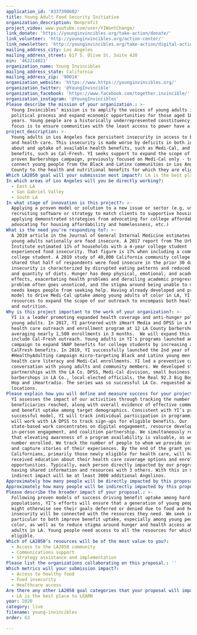 ```yaml
---
application_id: '8337390602'
title: Young Adult Food Security Initiative
organization_description: Nonprofit
project_video: www.youtube.com/user/YIWantChange/
link_donate: 'https://younginvincibles.org/take-action/donate/'
link_volunteer: 'http://younginvincibles.org/action-center/'
link_newsletter: 'http://younginvincibles.org/take-action/digital-action/'
mailing_address_city: Los Angeles
mailing_address_street: 617 S. Olive St. Suite 420
ein: '462214021'
organization_name: Young Invincibles
mailing_address_state: California
mailing_address_zip: '90014'
organization_website: 'https://www.https://younginvincibles.org/'
organization_twitter: '@YoungInvincible'
organization_facebook: 'https://www.facebook.com/together.invincible/'
organization_instagram: '@YoungInvincibles'
Please describe the mission of your organization.: >-
  Young Invincibles’ mission is to amplify the voices of young adults in the
  political process and expand economic opportunities for those aged 18-34
  years. Young people are a historically underrepresented constituency, and our
  focus is to ensure communities with the least access to power have a say.
project_description: >-
  Young adults in Los Angeles face persistent insecurity in access to both food
  and health care. This insecurity is made worse by deficits in both information
  about and uptake of available health benefits, such as Medi-Cal, and food
  benefits, such as Cal-Fresh. YI seeks support to expand the scope of its
  proven Barbershops campaign, previously focused on Medi-Cal only - to better
  connect young people from the Black and Latinx communities in Los Angeles
  County to the health and nutritional benefits for which they are eligible.
Which LA2050 goal will your submission most impact?: LA is the best place to LIVE
In which areas of Los Angeles will you be directly working?:
  - East LA
  - San Gabriel Valley
  - South LA
In what stage of innovation is this project?: >-
  Applying a proven model or solution to a new issue or sector (e.g, using a job
  recruiting software or strategy to match clients to supportive housing sites,
  applying demonstrated strategies from advocating for college affordability to
  advocating for housing affordability and homelessness, etc.)
What is the need you’re responding to?: >-
  A 2019 article in the Journal of General Internal Medicine estimates 11% of
  young adults nationally are food insecure. A 2017 report from The Urban
  Institute estimated 11% of households with a 4-year college student
  experienced food insecurity. That figure is 17% when including a community
  college student. A 2019 study of 40,000 California community college students
  shared that half of respondents were food insecure in the prior 30 days. Food
  insecurity is characterized by disrupted eating patterns and reduced quality
  and quantity of diets. Hunger has deep physical, emotional, and academic
  effects, exacerbating health problems and derailing academic progress. The
  problem often goes unnoticed, and the stigma around being unable to meet basic
  needs keeps people from seeking help. Having already developed and proven a
  model to drive Medi-Cal uptake among young adults of color in LA, YI seeks the
  resources to expand the scope of our outreach to encompass both health care
  and nutrition.
Why is this project important to the work of your organization?: >-
  YI is a leader promoting expanded health coverage and anti-hunger policy for
  young adults. In 2017, YI partnered with iHeart Media and DPSS in a Medi-Cal
  health care outreach and enrollment program at 12 LA County barbershops,
  averaging nearly 1,500 enrollments in 3 months.  We will expand this model to
  include Cal-Fresh outreach. Young adults in YI’s programs launched an advocacy
  campaign to expand SNAP benefits for college students by increasing access to
  CalFresh benefits. In 2019, YI successfully launched the 2nd year of our
  #HealthyAdulting campaign micro-targeting Black and Latinx young men for
  health care literacy and Medi-Cal enrollments. YI led a preventive care
  conversation with young adults and community members. We developed strategic
  partnerships with the LA Co. DPSS, Medi-Cal division, small business
  barbershops in LA Co., local elected officials, the Real 92.3 Big Boy's Hip
  Hop and iHeartradio. The series was so successful LA Co. requested adding
  locations.
Please explain how you will define and measure success for your project.: >-
  YI assesses the impact of our activities through tracking the number of
  beneficiaries reached, along with overall evidence of effective communication
  and benefit uptake among target demographics. Consistent with YI’s previous
  successful model, YI will track individual participation in programming, and
  will work with LA DPSS to track sign-ups for eligible benefits. Our
  state-based work concentrates on digital engagement, resource development,
  in-person engagement, and coalition partnership. We simultaneously recognize
  that elevating awareness of a program availability is valuable, as well as the
  number enrolled. We track the number of people to whom we provide information
  and capture stories of their experiences. By the end of the grant year, 1000
  Californians, primarily those newly eligible for health care, will have
  received education about their health care coverage options and enrollment
  opportunities. Typically, each person directly impacted by our program reports
  having shared information and resources with 3 others. With this in mind, our
  indirect impact will be at least 3000 additional Angelinos.
Approximately how many people will be directly impacted by this proposal?: '1000'
Approximately how many people will be indirectly impacted by this proposal?: '3000'
Please describe the broader impact of your proposal.: >-
  Following proven models of success driving benefit uptake among hard-to-reach
  populations, YI’s efforts will ensure that a generation of young people who
  might otherwise see their goals deferred or denied due to food and health
  insecurity will be connected with the resources they need. We seek in
  particular to both improve benefit uptake, especially among young people of
  color, as well as to reduce stigma around hunger and health access among young
  adults in LA. Young people need access to all the resources for which they are
  eligible.
Which of LA2050’s resources will be of the most value to you?:
  - Access to the LA2050 community
  - Communications support
  - Strategy assistance and implementation
Please list the organizations collaborating on this proposal.: ''
Which metrics will your submission impact?:
  - Access to healthy food
  - Food insecurity
  - Healthcare access
Are there any other LA2050 goal categories that your proposal will impact?:
  - LA is the best place to LEARN
year: 2020
category: live
filename: young-invincibles
order: 63

---
```

